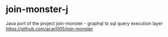 # join-monster-j

Java port of the project join-monster - graphql to sql query execution layer https://github.com/acarl005/join-monster
